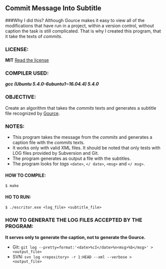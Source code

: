 ## Commit Message Into Subtitle

###Why I did this?
Although Gource makes it easy to view all of the modifications that have run in a project, within a version control, without caption the task is still complicated. That is why I created this program, that it take the texts of *commits*.

### LICENSE:
**MIT**
[Read the license](LICENSE)

### COMPILER USED:
***gcc (Ubuntu 5.4.0-6ubuntu1~16.04.4) 5.4.0***

### OBJECTIVE:
Create an algorithm that takes the *commits* texts and generates a subtitle file recognized by [Gource](https://github.com/acaudwell/Gource).

### NOTES:
- This program takes the message from the *commits* and generates a caption file with the *commits* texts.
- It works only with valid XML files. It should be noted that only tests with LOG files provided by Subversion and Git.
- The program generates as output a file with the subtitles.
- The program looks for *tags* `<date>`, `</ date>`, `<msg>` and `</ msg>`.

#### HOW TO COMPILE:
`$ make`

#### HO TO RUN:
`$ ./escritor.exe <log_file> <subtitle_file>`

### HOW TO GENERATE THE LOG FILES ACCEPTED BY THE PROGRAM:

**It serves only to generate the caption, not to generate the Gource.**

- Git: `git log --pretty=format:'<date>%cI</date>%n<msg>%b</msg>' > <output_file>`
- SVN: `svn log <repository> -r 1:HEAD --xml --verbose > <output_file>`
